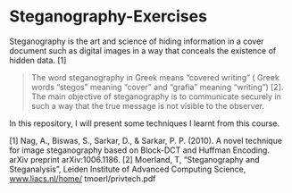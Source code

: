 # Steganography-Exercises
Steganography is the art and science of hiding information in a cover document such as digital images in a
way that conceals the existence of hidden data. [1]
> The word steganography in Greek means “covered writing” ( Greek words “stegos” meaning “cover” and “grafia” meaning “writing”) [2].
The main objective of steganography is to communicate securely in such a way that the true message is not visible to the observer.

In this repository, I will present some techniques I learnt from this course.




[1] Nag, A., Biswas, S., Sarkar, D., & Sarkar, P. P. (2010). A novel technique for image steganography based on Block-DCT and Huffman Encoding. arXiv preprint arXiv:1006.1186.
[2] Moerland, T, “Steganography and Steganalysis”, Leiden Institute of Advanced Computing Science,
www.liacs.nl/home/ tmoerl/privtech.pdf
